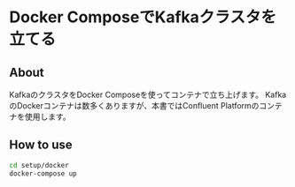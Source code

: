 # Docker ComposeでKafkaクラスタを立てる

## About

KafkaのクラスタをDocker Composeを使ってコンテナで立ち上げます。
KafkaのDockerコンテナは数多くありますが、本書ではConfluent Platformのコンテナを使用します。

## How to use

```bash
cd setup/docker
docker-compose up
```

